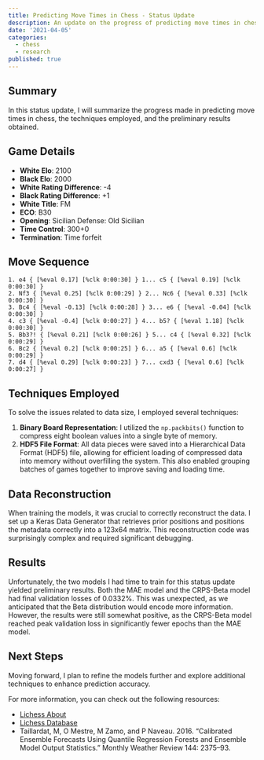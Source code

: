 ```yaml
---
title: Predicting Move Times in Chess - Status Update
description: An update on the progress of predicting move times in chess, including techniques and preliminary results.
date: '2021-04-05'
categories:
  - chess
  - research
published: true
---
```


## Summary

In this status update, I will summarize the progress made in predicting move times in chess, the techniques employed, and the preliminary results obtained.

## Game Details

- **White Elo**: 2100
- **Black Elo**: 2000
- **White Rating Difference**: -4
- **Black Rating Difference**: +1
- **White Title**: FM
- **ECO**: B30
- **Opening**: Sicilian Defense: Old Sicilian
- **Time Control**: 300+0
- **Termination**: Time forfeit

## Move Sequence

```
1. e4 { [%eval 0.17] [%clk 0:00:30] } 1... c5 { [%eval 0.19] [%clk 0:00:30] }
2. Nf3 { [%eval 0.25] [%clk 0:00:29] } 2... Nc6 { [%eval 0.33] [%clk 0:00:30] }
3. Bc4 { [%eval -0.13] [%clk 0:00:28] } 3... e6 { [%eval -0.04] [%clk 0:00:30] }
4. c3 { [%eval -0.4] [%clk 0:00:27] } 4... b5? { [%eval 1.18] [%clk 0:00:30] }
5. Bb3?! { [%eval 0.21] [%clk 0:00:26] } 5... c4 { [%eval 0.32] [%clk 0:00:29] }
6. Bc2 { [%eval 0.2] [%clk 0:00:25] } 6... a5 { [%eval 0.6] [%clk 0:00:29] }
7. d4 { [%eval 0.29] [%clk 0:00:23] } 7... cxd3 { [%eval 0.6] [%clk 0:00:27] }
```

## Techniques Employed

To solve the issues related to data size, I employed several techniques:

1. **Binary Board Representation**: I utilized the `np.packbits()` function to compress eight boolean values into a single byte of memory.
2. **HDF5 File Format**: All data pieces were saved into a Hierarchical Data Format (HDF5) file, allowing for efficient loading of compressed data into memory without overfilling the system. This also enabled grouping batches of games together to improve saving and loading time.

## Data Reconstruction

When training the models, it was crucial to correctly reconstruct the data. I set up a Keras Data Generator that retrieves prior positions and positions the metadata correctly into a 123x64 matrix. This reconstruction code was surprisingly complex and required significant debugging.

## Results

Unfortunately, the two models I had time to train for this status update yielded preliminary results. Both the MAE model and the CRPS-Beta model had final validation losses of 0.0332%. This was unexpected, as we anticipated that the Beta distribution would encode more information. However, the results were still somewhat positive, as the CRPS-Beta model reached peak validation loss in significantly fewer epochs than the MAE model.

## Next Steps

Moving forward, I plan to refine the models further and explore additional techniques to enhance prediction accuracy.

For more information, you can check out the following resources:

- [Lichess About](https://lichess.org/about)
- [Lichess Database](https://database.lichess.org/)
- Taillardat, M, O Mestre, M Zamo, and P Naveau. 2016. “Calibrated Ensemble Forecasts Using Quantile Regression Forests and Ensemble Model Output Statistics.” Monthly Weather Review 144: 2375–93.
